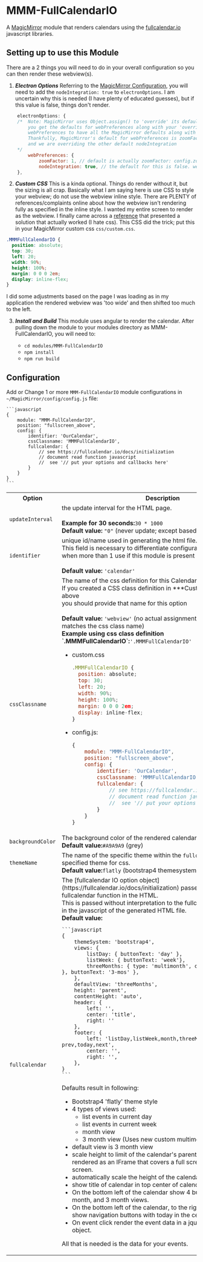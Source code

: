 # MMM-FullCalendarIO
A [MagicMirror](https://magicmirror.builders/) module that renders calendars using the [fullcalendar.io](https://fullcalendar.io/) javascript libraries. 

## Setting up to use this Module
There are a 2 things you will need to do in your overall configuration so you can then render these webview(s).
1. ***Electron Options***
Referring to the [MagicMirror Configuration](https://github.com/MichMich/MagicMirror#configuration), you will need to add the `nodeIntegration: true` to `electronOptions`.  I am uncertain why this is needed (I have plenty of educated guesses), but if this value is false, things don't render.
````javascript
	electronOptions: {
	/*  Note: MagicMirror uses Object.assign() to 'override' its defaults. In order to ensure
	    you get the defaults for webPreferences along with your 'override' you must fully define 
	    webPreferences to have all the MagicMirror defaults along with your override (nodeIntegration).
	    Thankfully, MagicMirror's default for webPreferences is zoomFactor: 1
	    and we are overriding the other default nodeIntegration
	*/
		webPreferences: {
			zoomFactor: 1, // default is actually zoomFactor: config.zoom, and zoom's default is 1.
			nodeIntegration: true, // the default for this is false. we are overriding this.
	},
````
2. ***Custom CSS***
This is a kinda optional. Things do render without it, but the sizing is all crap. Basically what I am saying here is use CSS to style your webview; do not use the webview inline style. There are PLENTY of references/complaints online about how the webview isn't rendering fully as specified in the inline style. I wanted my entire screen to render as the webview. I finally came across a [reference](https://github.com/electron/electron/issues/8277) that presented a solution that actually worked (I hate css). This CSS did the trick; put this in your MagicMirror custom css `css/custom.css`.
````css
.MMMFullCalendarIO {
  position: absolute;
  top: 30;
  left: 20;
  width: 90%;
  height: 100%;
  margin: 0 0 0 2em;
  display: inline-flex;
}
````
I did some adjustments based on the page I was loading as in my application the rendered webview was 'too wide' and then shifted too much to the left.

3. ***Install and Build*** This module uses angular to render the calendar. After pulling down the module to your modules directory as MMM-FullCalendarIO, you will need to:

    * `cd modules/MMM-FullCalendarIO`
    * `npm install`
    * `npm run build`

## Configuration
 Add or Change 1 or more `MMM-FullCalendarIO` module configurations in `~/MagicMirror/config/config.js` file:

    ```javascript
    {
        module: "MMM-FullCalendarIO",
        position: "fullscreen_above",	
        config: {
            identifier: 'OurCalendar',
            cssClassname: 'MMMFullCalendarIO',
            fullcalendar: {
                // see https://fullcalendar.io/docs/initialization
                // document read function javascript
                //  see '// put your options and callbacks here'
            }
        }
    }
    ```
<table width="100%">
	<tr>
		<th>Option</th>
		<th width="100%">Description</th>
	</tr>
	<tr>
		<td><code>updateInterval</code></td>
		<td>the update interval for the HTML page.<br>
			<br><b>Example for 30 seconds:</b><code>30 * 1000</code>
			<br><b>Default value:</b> <code>"0"</code> (never update; except based on module lifecycle)
		</td>
	</tr>	
	<tr>
		<td><code>identifier</code></td>
		<td>unique id/name used in generating the html file.<br>
            This field is necessary to differentiate configurations<br>
            when more than 1 use if this module is present in the config.js<br>
			<br><b>Default value:</b> <code>'calendar'</code>
		</td>
	</tr>		
	<tr>
		<td><code>cssClassname</code></td>
		<td>The name of the css definition for this Calendar.<br>
			If you created a CSS class definition in ***Custom CSS*** setup step above<br>
			you should provide that name for this option<br>
			<br><b>Default value:</b> <code>'webview'</code> (no actual assignment as the element name matches the css class name)
			<br><b>Example using css class definition `.MMMFullCalendarIO`:</b><code>'.MMMFullCalendarIO'</code>
			<UL>
<LI>custom.css

````javascript
.MMMFullCalendarIO {
  position: absolute;
  top: 30;
  left: 20;
  width: 90%;
  height: 100%;
  margin: 0 0 0 2em;
  display: inline-flex;
}
````
</LI><LI>config.js:

````javascript
{
    module: "MMM-FullCalendarIO",
    position: "fullscreen_above",	
    config: {
        identifier: 'OurCalendar',
        cssClassname: 'MMMFullCalendarIO',
        fullcalendar: {
            // see https://fullcalendar.io/docs/initialization
            // document read function javascript
            //  see '// put your options and callbacks here'
        }
    }
}

````	
</LI></UL>
		</td>
	</tr>
    <tr>
            <td><code>backgroundColor</code></td>
            <td>The background color of the rendered calendar area.
            <br><b>Default value:</B><code>#A9A9A9</code> (grey)
            </td>
    </tr>
    <tr>
            <td><code>themeName</code></td>
            <td>The name of the specific theme within the <code>fullcalendar.themeSystem</code> specified theme for css.
            <br><b>Default value:</B><code>flatly</code> (bootstrap4 themesystem theme)
            </td>
    </tr>
    <tr>
            <td><code>fullcalendar</code></td>
            <td>The [fullcalendar IO option object](https://fullcalendar.io/docs/initialization) passed to the<br>
                fullcalendar function in the HTML.<br>
                This is passed without interpretation to the fullcalendar.io function call in the javascript of the generated HTML file.
                <br><b>Default value:</b>  

    ```javascript
    {
        themeSystem: 'bootstrap4',
        views: {
            listDay: { buttonText: 'day' },
            listWeek: { buttonText: 'week'},
            threeMonths: { type: 'multimonth', duration: { weeks: 12 }, buttonText: '3-mos' },
        },
        defaultView: 'threeMonths',
        height: 'parent',
        contentHeight: 'auto',
        header: {
            left: '',
            center: 'title',
            right: ''
        },
        footer: {
            left: 'listDay,listWeek,month,threeMonths,  prev,today,next',
            center: '',
            right: '',
        },
    }
    ```
Defaults result in following:
- Bootstrap4 'flatly' theme style
- 4 types of views used:
    - list events in current day
    - list events in current week
    - month view
    - 3 month view  (Uses new custom multimonth view)
- default view is 3 month view
- scale height to limit of the calendar's parent container. Since this is rendered as an IFrame that covers a full screen, the limit is the full screen.
- automatically scale the height of the calendar contents
- show title of calendar in top center of calendar
- On the bottom left of the calendar show 4 buttons for day, week, month, and 3 month views.
- On the bottom left of the calendar, to the right of the 4 buttons show navigation buttons with today in the center.
- On event click render the event data in a jquery 'popup' 'dialog' object.

All that is needed is the data for your events.
</td>
</tr>
</table>